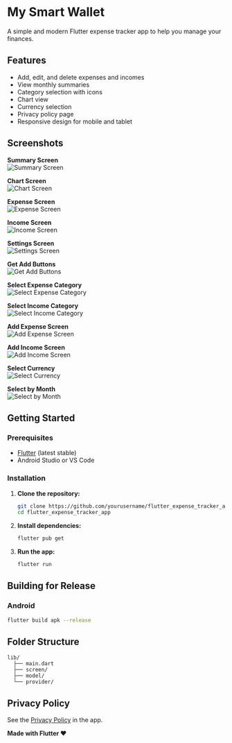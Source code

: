 # My Smart Wallet

A simple and modern Flutter expense tracker app to help you manage your finances.

## Features

- Add, edit, and delete expenses and incomes
- View monthly summaries
- Category selection with icons
- Chart view
- Currency selection
- Privacy policy page
- Responsive design for mobile and tablet


## Screenshots

<!-- Add screenshots here -->
<!-- ![Home Screen](screenshots/home.png) -->
**Summary Screen**  
![Summary Screen](screenshots/summary.jpg)

**Chart Screen**  
![Chart Screen](screenshots/chart.jpg)

**Expense Screen**  
![Expense Screen](screenshots/expense.jpg)

**Income Screen**  
![Income Screen](screenshots/incomes.jpg)

**Settings Screen**  
![Settings Screen](screenshots/settings.jpg)

**Get Add Buttons**  
![Get Add Buttons](screenshots/add_buttons.jpg)

**Select Expense Category**  
![Select Expense Category](screenshots/select_expense.jpg)

**Select Income Category**  
![Select Income Category](screenshots/select_income.jpg)

**Add Expense Screen**  
![Add Expense Screen](screenshots/add_expense.jpg)

**Add Income Screen**  
![Add Income Screen](screenshots/add_income.jpg)

**Select Currency**  
![Select Currency](screenshots/select_currency.jpg)

**Select by Month**  
![Select by Month](screenshots/selectby_month.jpg)





## Getting Started

### Prerequisites

- [Flutter](https://flutter.dev/docs/get-started/install) (latest stable)
- Android Studio or VS Code

### Installation

1. **Clone the repository:**
    ```sh
    git clone https://github.com/yourusername/flutter_expense_tracker_app.git
    cd flutter_expense_tracker_app
    ```

2. **Install dependencies:**
    ```sh
    flutter pub get
    ```

3. **Run the app:**
    ```sh
    flutter run
    ```

## Building for Release

### Android

```sh
flutter build apk --release

```

## Folder Structure

```
lib/
  ├── main.dart
  ├── screen/
  ├── model/
  └── provider/
```

## Privacy Policy

See the [Privacy Policy](lib/screen/privacy_screen.dart) in the app.



**Made with Flutter ❤️**
